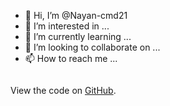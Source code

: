 - 👋 Hi, I’m @Nayan-cmd21
- 👀 I’m interested in ...
- 🌱 I’m currently learning ...
- 💞️ I’m looking to collaborate on ...
- 📫 How to reach me ...

<!---
Nayan-cmd21/Nayan-cmd21 is a ✨ special ✨ repository because its `README.md` (this file) appears on your GitHub profile.
You can click the Preview link to take a look at your changes.
---><!DOCTYPE html>
<html>
<head>
  <title>Maze-Solving Emoji</title>
  <style>
    .maze {
      display: flex;
      flex-wrap: wrap;
      width: 400px;
    }

    .cell {
      box-sizing: border-box;
      width: 20px;
      height: 20px;
      border: 1px solid black;
      background-color: white;
    }

    .emoji {
      font-size: 16px;
      text-align: center;
    }

    .emoji.start {
      background-color: yellow;
    }

    .emoji.finish {
      background-color: green;
    }
  </style>
</head>
<body>
  <div class="maze"></div>

  <script>
    // Define maze dimensions and cell types
    const mazeWidth = 20;
    const mazeHeight = 20;
    const cellTypes = {
      empty: 0,
      wall: 1,
      start: 2,
      finish: 3,
    };

    // Generate a random maze
    const maze = generateMaze(mazeWidth, mazeHeight);
    const mazeElement = document.querySelector('.maze');

    // Display the maze on the page
    maze.forEach(row => {
      row.forEach(cell => {
        const cellElement = document.createElement('div');
        cellElement.classList.add('cell');

        if (cell === cellTypes.wall) {
          cellElement.style.backgroundColor = 'black';
        } else if (cell === cellTypes.start) {
          cellElement.classList.add('emoji', 'start');
          cellElement.textContent = '😊';
        } else if (cell === cellTypes.finish) {
          cellElement.classList.add('emoji', 'finish');
          cellElement.textContent = '🏁';
        }

        mazeElement.appendChild(cellElement);
      });
    });

    // Function to generate a random maze
    function generateMaze(width, height) {
      const maze = [];

      for (let i = 0; i < height; i++) {
        const row = [];

        for (let j = 0; j < width; j++) {
          const cellType = Math.random() > 0.7 ? cellTypes.wall : cellTypes.empty;
          row.push(cellType);
        }

        maze.push(row);
      }

      const startRow = Math.floor(Math.random() * height);
      const startCol = Math.floor(Math.random() * width);
      maze[startRow][startCol] = cellTypes.start;

      const finishRow = Math.floor(height / 2);
      const finishCol = Math.floor(width / 2);
      maze[finishRow][finishCol] = cellTypes.finish;

      return maze;
    }
  </script>
  
  <p>View the code on <a href="https://github.com/your-username/repository-name">GitHub</a>.</p>
</body>
</html>

